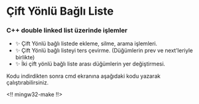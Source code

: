 # Çift Yönlü Bağlı Liste
### C++ double linked list üzerinde işlemler
- ✨ Çift Yönlü bağlı listede ekleme, silme, arama işlemleri.
- ✨ Çift Yönlü bağlı listeyi ters çevirme. (Düğümlerin prev ve next'leriyle birlikte)
- ✨ İki çift yönlü bağlı liste arası düğümlerin yer değiştirmesi.

Kodu indirdikten sonra cmd ekranına aşağıdaki kodu yazarak çalıştırabilirsiniz.

<!! mingw32-make !!>

